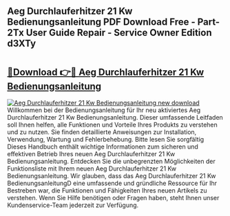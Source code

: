## Aeg Durchlauferhitzer 21 Kw Bedienungsanleitung PDF Download Free - Part-2Tx User Guide Repair - Service Owner Edition d3XTy

# <h2><a href="http://df35tux.blite.top/?on=Aeg+Durchlauferhitzer+21+Kw+Bedienungsanleitung">🔗Download 👉🔴 Aeg Durchlauferhitzer 21 Kw Bedienungsanleitung</a></h2>

[![Aeg Durchlauferhitzer 21 Kw Bedienungsanleitung new download](https://i.imgur.com/lujVjoI.png)](http://df35tux.blite.top/?on=Aeg+Durchlauferhitzer+21+Kw+Bedienungsanleitung)
Willkommen bei der Bedienungsanleitung für Ihr neu aktiviertes Aeg Durchlauferhitzer 21 Kw Bedienungsanleitung. Dieser umfassende Leitfaden soll Ihnen helfen, alle Funktionen und Vorteile Ihres Produkts zu verstehen und zu nutzen. Sie finden detaillierte Anweisungen zur Installation, Verwendung, Wartung und Fehlerbehebung. Bitte lesen Sie sorgfältig Dieses Handbuch enthält wichtige Informationen zum sicheren und effektiven Betrieb Ihres neuen Aeg Durchlauferhitzer 21 Kw Bedienungsanleitung. Entdecken Sie die unbegrenzten Möglichkeiten der Funktionsliste mit Ihrem neuen Aeg Durchlauferhitzer 21 Kw Bedienungsanleitung. Wir glauben, dass das Aeg Durchlauferhitzer 21 Kw BedienungsanleitungD eine umfassende und gründliche Ressource für Ihr Bestreben war, die Funktionen und Fähigkeiten Ihres neuen Artikels zu verstehen. Wenn Sie Hilfe benötigen oder Fragen haben, steht Ihnen unser Kundenservice-Team jederzeit zur Verfügung.
